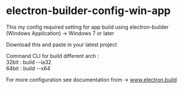 # electron-builder-config-win-app
This my config required setting for app build using electron-builder (Windows Application) -> Windows 7 or later

Download this and paste in your latest project

Command CLI for build different arch :<br/>
32bit : build --ia32<br/>
64bit : build --x64<br/>

For more configuration see documentation from -> www.electron.build
